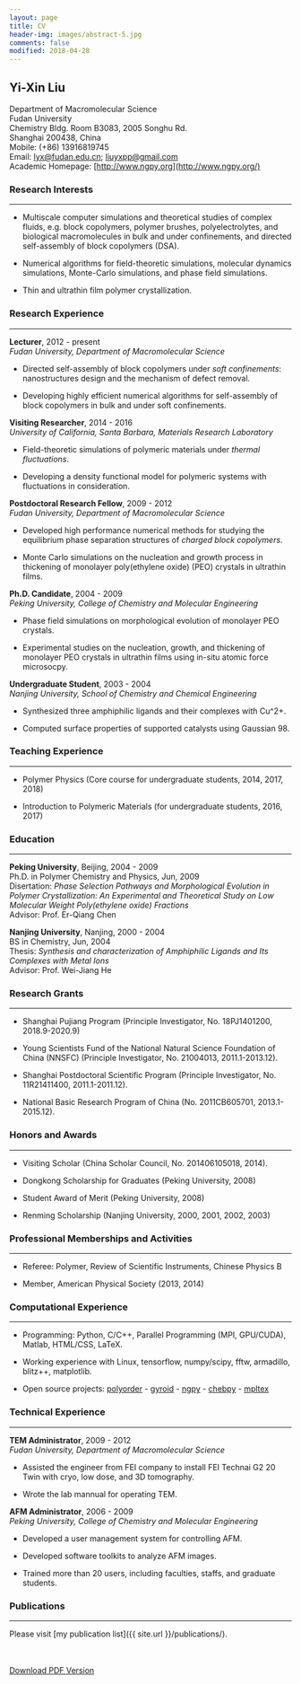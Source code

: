 ```yaml
---
layout: page
title: CV
header-img: images/abstract-5.jpg
comments: false
modified: 2018-04-28
---
```


## Yi-Xin Liu

Department of Macromolecular Science  
Fudan University  
Chemistry Bldg. Room B3083, 2005 Songhu Rd.  
Shanghai 200438, China  
Mobile: (+86) 13916819745  
Email: lyx@fudan.edu.cn; liuyxpp@gmail.com  
Academic Homepage: [http://www.ngpy.org](http://www.ngpy.org/)


### Research Interests
-----

- Multiscale computer simulations and theoretical studies of complex fluids, e.g. block copolymers, polymer brushes, polyelectrolytes, and biological macromolecules in bulk and under confinements, and directed self-assembly of block copolymers (DSA).

- Numerical algorithms for field-theoretic simulations, molecular dynamics simulations, Monte-Carlo simulations, and phase field simulations.

- Thin and ultrathin film polymer crystallization.

### Research Experience
-----

**Lecturer**, 2012 - present  
*Fudan University, Department of Macromolecular Science*

- Directed self-assembly of block copolymers under *soft confinements*: nanostructures design and the mechanism of defect removal.

- Developing highly efficient numerical algorithms for self-assembly of block copolymers in bulk and under soft confinements.

**Visiting Researcher**, 2014 - 2016  
*University of California, Santa Barbara, Materials Research Laboratory*

- Field-theoretic simulations of polymeric materials under *thermal fluctuations*.

- Developing a density functional model for polymeric systems with fluctuations in consideration. 

**Postdoctoral Research Fellow**, 2009 - 2012  
*Fudan University, Department of Macromolecular Science*

- Developed high performance numerical methods for studying the equilibrium phase separation structures of *charged block copolymers*.

- Monte Carlo simulations on the nucleation and growth process in thickening of monolayer poly(ethylene oxide) (PEO) crystals in ultrathin films.

**Ph.D. Candidate**, 2004 - 2009  
*Peking University, College of Chemistry and Molecular Engineering*

- Phase field simulations on morphological evolution of monolayer PEO crystals.

- Experimental studies on the nucleation, growth, and thickening of monolayer PEO crystals in ultrathin films using in-situ atomic force microsocpy.

**Undergraduate Student**, 2003 - 2004  
*Nanjing University, School of Chemistry and Chemical Engineering*

- Synthesized three amphiphilic ligands and their complexes with Cu^2+.

- Computed surface properties of supported catalysts using Gaussian 98.

### Teaching Experience
-----

- Polymer Physics (Core course for undergraduate students, 2014, 2017, 2018)

- Introduction to Polymeric Materials (for undergraduate students, 2016, 2017)

### Education
-----

**Peking University**, Beijing, 2004 - 2009  
Ph.D. in Polymer Chemistry and Physics, Jun, 2009  
Disertation: *Phase Selection Pathways and Morphological Evolution in Polymer Crystallization: An Experimental and Theoretical Study on Low Molecular Weight Poly(ethylene oxide) Fractions*  
Advisor: Prof. Er-Qiang Chen

**Nanjing University**, Nanjing, 2000 - 2004  
BS in Chemistry, Jun, 2004  
Thesis: *Synthesis and characterization of Amphiphilic Ligands and Its Complexes with Metal Ions*  
Advisor: Prof. Wei-Jiang He

### Research Grants
-----

- Shanghai Pujiang Program (Principle Investigator, No. 18PJ1401200, 2018.9-2020.9)

- Young Scientists Fund of the National Natural Science Foundation of China (NNSFC) (Principle Investigator, No. 21004013, 2011.1-2013.12).

- Shanghai Postdoctoral Scientific Program (Principle Investigator, No. 11R21411400, 2011.1-2011.12).

- National Basic Research Program of China (No. 2011CB605701, 2013.1-2015.12).

### Honors and Awards
-----

- Visiting Scholar (China Scholar Council, No. 201406105018, 2014).

- Dongkong Scholarship for Graduates (Peking University, 2008)

- Student Award of Merit (Peking University, 2008)

- Renming Scholarship (Nanjing University, 2000, 2001, 2002, 2003)

### Professional Memberships and Activities
-----

- Referee: Polymer, Review of Scientific Instruments, Chinese Physics B

- Member, American Physical Society (2013, 2014)

### Computational Experience
-----

- Programming: Python, C/C++, Parallel Programming (MPI, GPU/CUDA), Matlab, HTML/CSS, LaTeX.

- Working experience with Linux, tensorflow, numpy/scipy, fftw, armadillo, blitz++, matplotlib.

- Open source projects: [polyorder](https://github.com/liuyxpp/polyorder) - [gyroid](https://pypi.org/project/gyroid/) - [ngpy](https://pypi.org/project/ngpy/) - [chebpy](https://pypi.org/project/chebpy/) - [mpltex](https://pypi.org/project/mpltex/)

### Technical Experience
-----

**TEM Administrator**, 2009 - 2012  
*Fudan University, Department of Macromolecular Science*

- Assisted the engineer from FEI company to install FEI Technai G2 20 Twin with cryo, low dose, and 3D tomography.

- Wrote the lab mannual for operating TEM.

**AFM Administrator**, 2006 - 2009  
*Peking University, College of Chemistry and Molecular Engineering*

- Developed a user management system for controlling AFM.

- Developed software toolkits to analyze AFM images.

- Trained more than 20 users, including faculties, staffs, and graduate students.

### Publications
-----

Please visit [my publication list]({{ site.url }}/publications/).

<div markdown="0">
    <br><br>
    <a href="{{ site.url }}/downloads/CV.pdf" class="btn btn-success">Download PDF Version</a>
</div>

